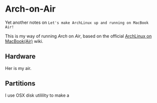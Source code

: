 # Arch-on-Air

Yet another notes on `Let's make ArchLinux up and running on MacBook Air!`

This is my way of running *Arch* on *Air*, based on the official
[ArchLinux on MacBook(Air)](https://wiki.archlinux.org/index.php/MacBook) wiki.

## Hardware

Her is my air.

## Partitions

I use OSX disk utilility to make a 

##
